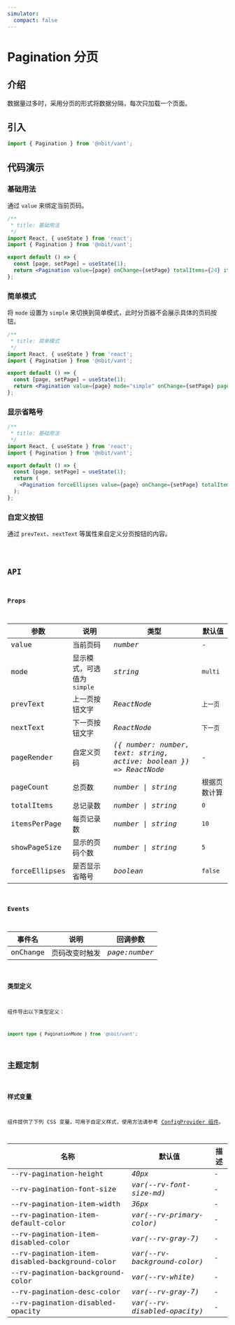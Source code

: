 ```yaml
---
simulator:
  compact: false
---
```


# Pagination 分页

## 介绍

数据量过多时，采用分页的形式将数据分隔，每次只加载一个页面。

## 引入

```js
import { Pagination } from '@nbit/vant';
```

## 代码演示

### 基础用法

通过 `value` 来绑定当前页码。

```jsx
/**
 * title: 基础用法
 */
import React, { useState } from 'react';
import { Pagination } from '@nbit/vant';

export default () => {
  const [page, setPage] = useState(1);
  return <Pagination value={page} onChange={setPage} totalItems={24} itemsPerPage={5} />;
};
```

### 简单模式

将 `mode` 设置为 `simple` 来切换到简单模式，此时分页器不会展示具体的页码按钮。

```jsx
/**
 * title: 简单模式
 */
import React, { useState } from 'react';
import { Pagination } from '@nbit/vant';

export default () => {
  const [page, setPage] = useState(1);
  return <Pagination value={page} mode="simple" onChange={setPage} pageCount={12} />;
};
```

### 显示省略号

```jsx
/**
 * title: 基础用法
 */
import React, { useState } from 'react';
import { Pagination } from '@nbit/vant';

export default () => {
  const [page, setPage] = useState(1);
  return (
    <Pagination forceEllipses value={page} onChange={setPage} totalItems={125} showPageSize={3} />
  );
};
```

### 自定义按钮

通过 `prevText`、`nextText` 等属性来自定义分页按钮的内容。

<code title="自定义按钮" src="./demo/custom.tsx" />

## API

### Props

| 参数 | 说明 | 类型 | 默认值 |
| --- | --- | --- | --- |
| value | 当前页码 | _number_ | - |
| mode | 显示模式，可选值为 `simple` | _string_ | `multi` |
| prevText | 上一页按钮文字 | _ReactNode_ | `上一页` |
| nextText | 下一页按钮文字 | _ReactNode_ | `下一页` |
| pageRender | 自定义页码 | _({ number: number, text: string, active: boolean }) => ReactNode_ | - |
| pageCount | 总页数 | _number \| string_ | 根据页数计算 |
| totalItems | 总记录数 | _number \| string_ | `0` |
| itemsPerPage | 每页记录数 | _number \| string_ | `10` |
| showPageSize | 显示的页码个数 | _number \| string_ | `5` |
| forceEllipses | 是否显示省略号 | _boolean_ | `false` |

### Events

| 事件名   | 说明           | 回调参数      |
| -------- | -------------- | ------------- |
| onChange | 页码改变时触发 | _page:number_ |

### 类型定义

组件导出以下类型定义：

```ts
import type { PaginationMode } from '@nbit/vant';
```

## 主题定制

### 样式变量

组件提供了下列 CSS 变量，可用于自定义样式，使用方法请参考 [ConfigProvider 组件](/components/config-provider)。

| 名称 | 默认值 | 描述 |
| --- | --- | --- |
| --rv-pagination-height | _40px_ | - |
| --rv-pagination-font-size | _var(--rv-font-size-md)_ | - |
| --rv-pagination-item-width | _36px_ | - |
| --rv-pagination-item-default-color | _var(--rv-primary-color)_ | - |
| --rv-pagination-item-disabled-color | _var(--rv-gray-7)_ | - |
| --rv-pagination-item-disabled-background-color | _var(--rv-background-color)_ | - |
| --rv-pagination-background-color | _var(--rv-white)_ | - |
| --rv-pagination-desc-color | _var(--rv-gray-7)_ | - |
| --rv-pagination-disabled-opacity | _var(--rv-disabled-opacity)_ | - |
